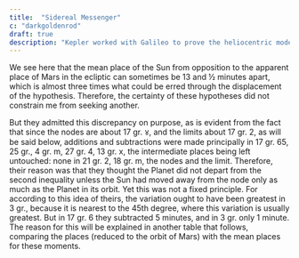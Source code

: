 ```yaml
---
title:  "Sidereal Messenger"
c: "darkgoldenrod"
draft: true
description: "Kepler worked with Galileo to prove the heliocentric model of the universe"
---
```





We see here that the mean place of the Sun from opposition to the apparent place of Mars in the ecliptic can sometimes be 13 and ½ minutes apart, which is almost three times what could be erred through the displacement of the hypothesis. Therefore, the certainty of these hypotheses did not constrain me from seeking another.

But they admitted this discrepancy on purpose, as is evident from the fact that since the nodes are about 17 gr. ४, and the limits about 17 gr. 2, as will be said below, additions and subtractions were made principally in 17 gr. 65, 25 gr., 4 gr. m, 27 gr. 4, 13 gr. x, the intermediate places being left untouched: none in 21 gr. 2, 18 gr. m, the nodes and the limit. Therefore, their reason was that they thought the Planet did not depart from the second inequality unless the Sun had moved away from the node only as much as the Planet in its orbit. Yet this was not a fixed principle. For according to this idea of theirs, the variation ought to have been greatest in 3 gr., because it is nearest to the 45th degree, where this variation is usually greatest. But in 17 gr. 6 they subtracted 5 minutes, and in 3 gr. only 1 minute. The reason for this will be explained in another table that follows, comparing the places (reduced to the orbit of Mars) with the mean places for these moments.


